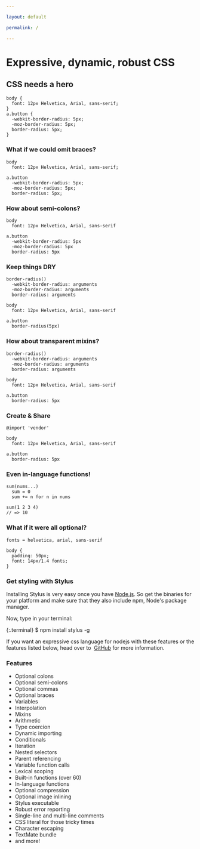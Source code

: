 ```yaml
---

layout: default

permalink: /

---
```


# Expressive, dynamic, robust CSS

## CSS needs a hero

    body {
      font: 12px Helvetica, Arial, sans-serif;
    }
    a.button {
      -webkit-border-radius: 5px;
      -moz-border-radius: 5px;
      border-radius: 5px;
    }


### What if we could omit braces?

    body
      font: 12px Helvetica, Arial, sans-serif;
    
    a.button
      -webkit-border-radius: 5px;
      -moz-border-radius: 5px;
      border-radius: 5px;


### How about semi-colons?

    body
      font: 12px Helvetica, Arial, sans-serif
    
    a.button
      -webkit-border-radius: 5px
      -moz-border-radius: 5px
      border-radius: 5px


### Keep things DRY

    border-radius()
      -webkit-border-radius: arguments
      -moz-border-radius: arguments
      border-radius: arguments
    
    body
      font: 12px Helvetica, Arial, sans-serif
    
    a.button
      border-radius(5px)


### How about transparent mixins?

    border-radius()
      -webkit-border-radius: arguments
      -moz-border-radius: arguments
      border-radius: arguments
    
    body
      font: 12px Helvetica, Arial, sans-serif
    
    a.button
      border-radius: 5px


### Create & Share

    @import 'vendor'
    
    body
      font: 12px Helvetica, Arial, sans-serif
    
    a.button
      border-radius: 5px


### Even in-language functions!

    sum(nums...)
      sum = 0
      sum += n for n in nums

    sum(1 2 3 4)
    // => 10


### What if it were all optional?

    fonts = helvetica, arial, sans-serif
    
    body {
      padding: 50px;
      font: 14px/1.4 fonts;
    }


### Get styling with Stylus

Installing Stylus is very easy once you have [Node.js](http://nodejs.org/).
So get the binaries for your platform and make sure that they also include npm, Node's package manager.

Now, type in your terminal:

{:.terminal}
    $ npm install stylus -g

If you want an expressive css language for nodejs with these
features or the features listed below, head over to 
[GitHub](http://github.com/stylus/stylus)
for more information.


### Features

- Optional colons         
- Optional semi-colons         
- Optional commas         
- Optional braces         
- Variables          
- Interpolation
- Mixins
- Arithmetic
- Type coercion
- Dynamic importing
- Conditionals
- Iteration
- Nested selectors
- Parent referencing
- Variable function calls
- Lexical scoping
- Built-in functions (over 60)
- In-language functions
- Optional compression
- Optional image inlining
- Stylus executable
- Robust error reporting
- Single-line and multi-line comments
- CSS literal for those tricky times
- Character escaping
- TextMate bundle
- and more!
